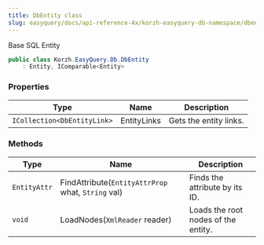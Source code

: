 ```yaml
---
title: DbEntity class
slug: easyquery/docs/api-reference-4x/korzh-easyquery-db-namespace/dbentity-class
---
```



Base SQL Entity
```csharp
public class Korzh.EasyQuery.Db.DbEntity
    : Entity, IComparable<Entity>

```

### Properties

| Type | Name | Description | 
| --- | --- | --- | 
| `ICollection<DbEntityLink>` | EntityLinks | Gets the entity links. | 


### Methods

| Type | Name | Description | 
| --- | --- | --- | 
| `EntityAttr` | FindAttribute(`EntityAttrProp` what, `String` val) | Finds the attribute by its ID. | 
| `void` | LoadNodes(`XmlReader` reader) | Loads the root nodes of the entity. |